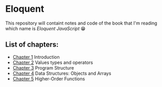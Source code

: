 # Eloquent 

This repository will containt notes and code of the book that I'm reading which name is *Eloquent JavaScript* 😁

## List of chapters:
* [Chapter 1](./introduction.js) Introduction
* [Chapter 2](./valuesTypesOperators.js) Values types and operators
* [Chapter 3](./programStructure.js) Program Structure
* [Chapter 4](./dataStructures.js) Data Structures: Objects and Arrays
* [Chapter 5](./higherOrderFunctions.js) Higher-Order Functions

